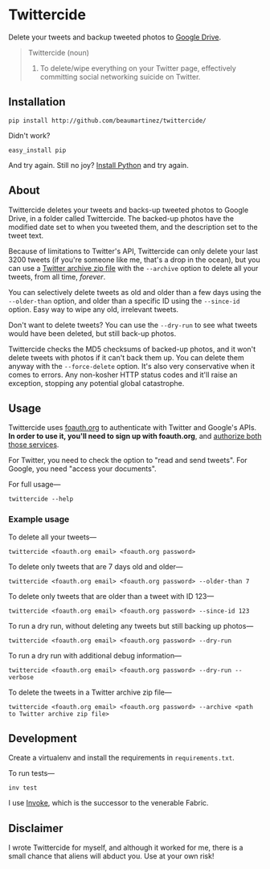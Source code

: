# Twittercide

Delete your tweets and backup tweeted photos to [Google Drive](https://www.google.com/drive/).

> Twittercide (noun)
>
> 1. To delete/wipe everything on your Twitter page, effectively committing social networking suicide on Twitter.

## Installation

    pip install http://github.com/beaumartinez/twittercide/

Didn't work?

    easy_install pip

And try again. Still no joy? [Install Python](https://www.python.org/downloads/) and try again.

## About

Twittercide deletes your tweets and backs-up tweeted photos to Google Drive, in a folder called Twittercide. The
backed-up photos have the modified date set to when you tweeted them, and the description set to the tweet text.

Because of limitations to Twitter's API, Twittercide can only delete your last 3200 tweets (if you're someone like me,
that's a drop in the ocean), but you can use a
[Twitter archive zip file](https://support.twitter.com/articles/20170160-downloading-your-twitter-archive) with the
`--archive` option to delete all your tweets, from all time, *forever*.

You can selectively delete tweets as old and older than a few days using the `--older-than` option, and older than a
specific ID using the `--since-id` option. Easy way to wipe any old, irrelevant tweets.

Don't want to delete tweets? You can use the `--dry-run` to see what tweets would have been deleted, but still back-up
photos.

Twittercide checks the MD5 checksums of backed-up photos, and it won't delete tweets with photos if it can't back them
up. You can delete them anyway with the `--force-delete` option. It's also very conservative when it comes to errors.
Any non-kosher HTTP status codes and it'll raise an exception, stopping any potential global catastrophe. 

## Usage

Twittercide uses [foauth.org](http://foauth.org/) to authenticate with Twitter and Google's APIs. **In order to use it,
you'll need to sign up with foauth.org**, and [authorize both those services](https://foauth.org/services/).

For Twitter, you need to check the option to "read and send tweets". For Google, you need "access your documents".

For full usage—

    twittercide --help

### Example usage

To delete all your tweets—

    twittercide <foauth.org email> <foauth.org password>

To delete only tweets that are 7 days old and older—

    twittercide <foauth.org email> <foauth.org password> --older-than 7

To delete only tweets that are older than a tweet with ID 123—

    twittercide <foauth.org email> <foauth.org password> --since-id 123

To run a dry run, without deleting any tweets but still backing up photos—

    twittercide <foauth.org email> <foauth.org password> --dry-run

To run a dry run with additional debug information—

    twittercide <foauth.org email> <foauth.org password> --dry-run --verbose

To delete the tweets in a Twitter archive zip file—

    twittercide <foauth.org email> <foauth.org password> --archive <path to Twitter archive zip file>

## Development

Create a virtualenv and install the requirements in `requirements.txt`.

To run tests—

    inv test

I use [Invoke](https://github.com/pyinvoke/invoke), which is the successor to the venerable Fabric.

## Disclaimer

I wrote Twittercide for myself, and although it worked for me, there is a small chance that aliens will abduct you. Use
at your own risk!
